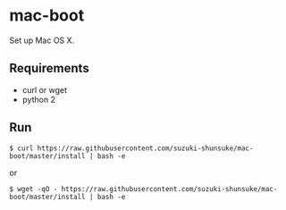 # mac-boot

Set up Mac OS X.

## Requirements

* curl or wget
* python 2

## Run

```
$ curl https://raw.githubusercontent.com/suzuki-shunsuke/mac-boot/master/install | bash -e
```

or

```
$ wget -qO - https://raw.githubusercontent.com/suzuki-shunsuke/mac-boot/master/install | bash -e
```
